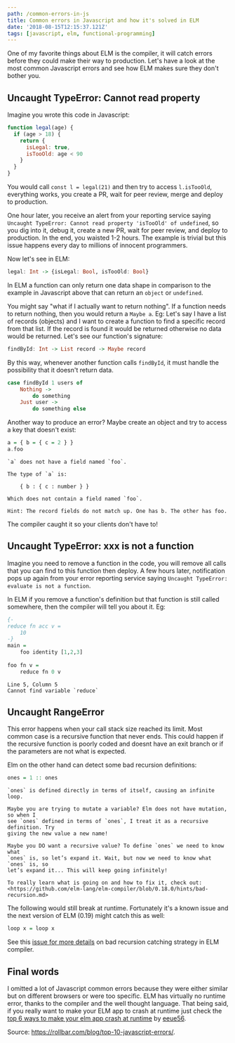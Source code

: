 ```yaml
---
path: /common-errors-in-js
title: Common errors in Javascript and how it's solved in ELM
date: '2018-08-15T12:15:37.121Z'
tags: [javascript, elm, functional-programming]
---
```


One of my favorite things about ELM is the compiler, it will catch errors before they could make their way to production.
Let's have a look at the most common Javascript errors and see how ELM makes sure they don't bother you.

## Uncaught TypeError: Cannot read property
Imagine you wrote this code in Javascript:
```javascript
function legal(age) {
  if (age > 18) {
    return {
      isLegal: true,
      isTooOld: age < 90
    }
  }
}
```
You would call `const l = legal(21)` and then try to access `l.isTooOld`, everything works, you create a PR, wait for peer review,
merge and deploy to production. 

One hour later, you receive an alert from your reporting service saying `Uncaught TypeError: Cannot read property 'isTooOld' of undefined`,
so you dig into it, debug it, create a new PR, wait for peer review, and deploy to production. In the end, you waisted 1-2 hours. 
The example is trivial but this issue happens every day to millions of innocent programmers.

Now let's see in ELM:
```haskell
legal: Int -> {isLegal: Bool, isTooOld: Bool}
```
In ELM a function can only return one data shape in comparison to the example in Javascript above that can return 
an `object` or `undefined`. 

You might say "what if I actually want to return nothing". If a function needs to return nothing,
then you would return a `Maybe a`. Eg: Let's say I have a list of records (objects) and I want to create a function to find 
a specific record from that list. If the record is found it would be returned otherwise no data would be returned. 
Let's see our function's signature:
```haskell
findById: Int -> List record -> Maybe record
```
By this way, whenever another function calls `findById`, it must handle the possibility that it doesn't return data.
```haskell
case findById 1 users of
    Nothing ->
        do something
    Just user ->
        do something else
```


Another way to produce an error? Maybe create an object and try to access a key that doesn't exist:
```haskell
a = { b = { c = 2 } }
a.foo
```
```
`a` does not have a field named `foo`.

The type of `a` is:

    { b : { c : number } }

Which does not contain a field named `foo`.

Hint: The record fields do not match up. One has b. The other has foo.
```
The compiler caught it so your clients don't have to!

## Uncaught TypeError: xxx is not a function
Imagine you need to remove a function in the code, you will remove all calls that you can find to this function then deploy.
A few hours later, notification pops up again from your error reporting service saying `Uncaught TypeError: evaluate is not a function`.

In ELM if you remove a function's definition but that function is still called somewhere, then the compiler will 
tell you about it. Eg:
```haskell
{- 
reduce fn acc v =
    10
-}
main =
    foo identity [1,2,3]
    
foo fn v =
    reduce fn 0 v
```
```
Line 5, Column 5
Cannot find variable `reduce`
```

## Uncaught RangeError
This error happens when your call stack size reached its limit. Most common case is a recursive function that never ends.
This could happen if the recursive function is poorly coded and doesnt have an exit branch or if the parameters are 
not what is expected.

Elm on the other hand can detect some bad recursion definitions:
```haskell
ones = 1 :: ones
```
```
`ones` is defined directly in terms of itself, causing an infinite loop.

Maybe you are trying to mutate a variable? Elm does not have mutation, so when I
see `ones` defined in terms of `ones`, I treat it as a recursive definition. Try
giving the new value a new name!

Maybe you DO want a recursive value? To define `ones` we need to know what
`ones` is, so let’s expand it. Wait, but now we need to know what `ones` is, so
let’s expand it... This will keep going infinitely!

To really learn what is going on and how to fix it, check out:
<https://github.com/elm-lang/elm-compiler/blob/0.18.0/hints/bad-recursion.md>
```

The following would still break at runtime. Fortunately it's a known issue and the next version of ELM (0.19) might catch this as well:
```haskell
loop x = loop x
```
See this [issue for more details][1] on bad recursion catching strategy in ELM compiler.

## Final words
I omitted a lot of Javascript common errors because they were either similar but on different browsers or were too specific. 
ELM has virtually no runtime error, thanks to the compiler and the well thought language. That being said, 
if you really want to make your ELM app to crash at runtime just check the
[top 6 ways to make your elm app crash at runtime][2] by [eeue56][3].


Source: <https://rollbar.com/blog/top-10-javascript-errors/>.

[1]: https://github.com/elm/compiler/issues/1591
[2]: https://medium.com/@eeue56/top-6-ways-to-make-your-elm-app-crash-at-runtime-562b2fa92d70
[3]: https://twitter.com/eeue56